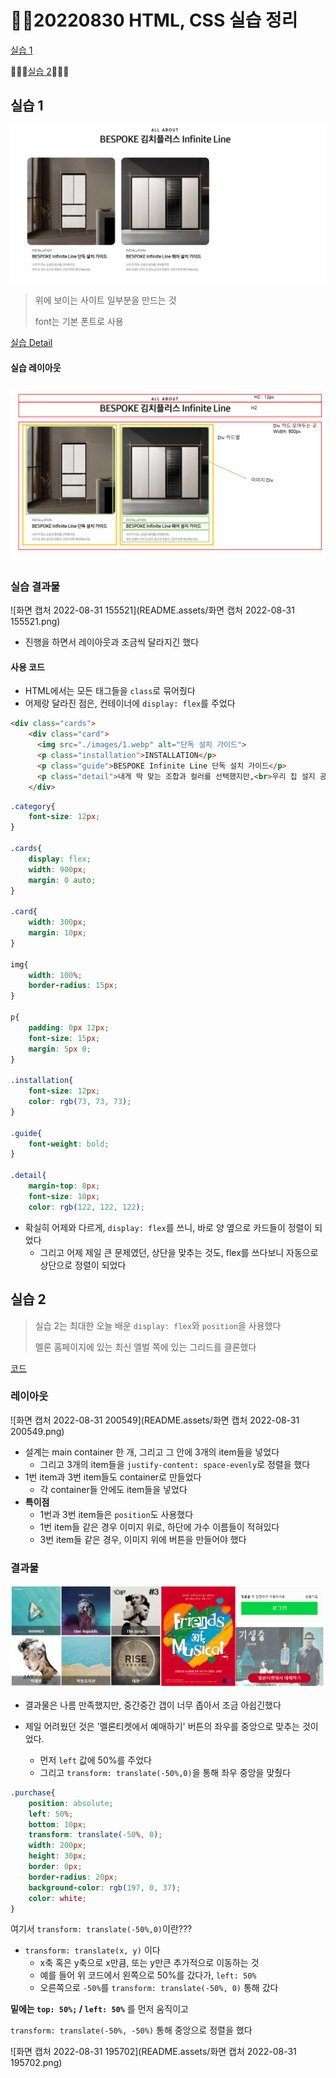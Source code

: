 # 🧑‍💻20220830 HTML, CSS 실습 정리 

[실습 1](#실습-1)

🚨🚨🚨[실습 2](#실습-2)🚨🚨🚨



## 실습 1

![README](README.assets/README-16618445423121.PNG)

> 위에 보이는 사이트 일부분을 만드는 것
>
> font는 기본 폰트로 사용

[실습 Detail](./실습1/README.md)

#### 실습 레이아웃

![실습1_레이아웃](README.assets/실습1_레이아웃.png)



### 실습 결과물

![화면 캡처 2022-08-31 155521](README.assets/화면 캡처 2022-08-31 155521.png)

- 진행을 하면서 레이아웃과 조금씩 달라지긴 했다

#### 사용 코드

- HTML에서는 모든 태그들을 `class`로 묶어줬다
- 어제랑 달라진 점은, 컨테이너에 `display: flex`를 주었다

```html
<div class="cards">
    <div class="card">
      <img src="./images/1.webp" alt="단독 설치 가이드">
      <p class="installation">INSTALLATION</p>
      <p class="guide">BESPOKE Infinite Line 단독 설치 가이드</p>
      <p class="detail">내게 딱 맞는 조합과 컬러를 선택했지만,<br>우리 집 설지 공간과 맞을지 고민이라면 확인해보세요.</p>
    </div>
```

```css
.category{
    font-size: 12px;
}

.cards{
    display: flex;
    width: 900px;
    margin: 0 auto;
}

.card{
    width: 300px;
    margin: 10px;
}

img{
    width: 100%;
    border-radius: 15px;
}

p{
    padding: 0px 12px;
    font-size: 15px;
    margin: 5px 0;
}

.installation{
    font-size: 12px;
    color: rgb(73, 73, 73);
}

.guide{
    font-weight: bold;
}

.detail{
    margin-top: 8px;
    font-size: 10px;
    color: rgb(122, 122, 122);
```

- 확실히 어제와 다르게, `display: flex`를 쓰니, 바로 양 옆으로 카드들이 정렬이 되었다
  - 그리고 어제 제일 큰 문제였던, 상단을 맞추는 것도, flex를 쓰다보니 자동으로 상단으로 정렬이 되었다

## 실습 2

> 실습 2는 최대한 오늘 배운 `display: flex`와 `position`을 사용했다
>
> 멜론 홈페이지에 있는 최신 엘벌 쪽에 있는 그리드를 클론했다

[코드](./실습2)

### 레이아웃

![화면 캡처 2022-08-31 200549](README.assets/화면 캡처 2022-08-31 200549.png)

- 설계는 main container 한 개, 그리고 그 안에 3개의 item들을 넣었다
  - 그리고 3개의 item들을 `justify-content: space-evenly`로 정렬을 했다
- 1번 item과 3번 item들도 container로 만들었다
  - 각 container들 안에도 item들을 넣었다
- **특이점**
  - 1번과 3번 item들은 `position`도 사용했다
  - 1번 item들 같은 경우 이미지 위로, 하단에 가수 이름들이 적혀있다
  - 3번 item들 같은 경우, 이미지 위에 버튼을 만들어야 했다



### 결과물

![melon_new_playist](README.assets/melon_new_playist.png)

- 결과물은 나름 만족했지만, 중간중간 갭이 너무 좁아서 조금 아쉽긴했다

- 제일 어려웠던 것은 '멜론티켓에서 예매하기' 버튼의 좌우를 중앙으로 맞추는 것이었다.
  - 먼저 `left` 값에 50%를 주었다
  - 그리고 `transform: translate(-50%,0)`을 통해 좌우 중앙을 맞췄다

```css
.purchase{
    position: absolute;
    left: 50%;
    bottom: 10px;
    transform: translate(-50%, 0);
    width: 200px;
    height: 30px;
    border: 0px;
    border-radius: 20px;
    background-color: rgb(197, 0, 37);
    color: white;
}
```

여기서 `transform: translate(-50%,0)`이란???

- `transform: translate(x, y)` 이다
  - x축 혹은 y축으로 x만큼, 또는 y만큰 추가적으로 이동하는 것
  - 예를 들어 위 코드에서 왼쪽으로 50%를 갔다가, `left: 50%`
  - 오른쪽으로 `-50%`를 `transform: translate(-50%, 0)` 통해 갔다

**밑에는 `top: 50%;` / `left: 50%`** 를 먼저 움직이고

`transform: translate(-50%, -50%)` 통해 중앙으로 정렬을 했다 

![화면 캡처 2022-08-31 195702](README.assets/화면 캡처 2022-08-31 195702.png)

